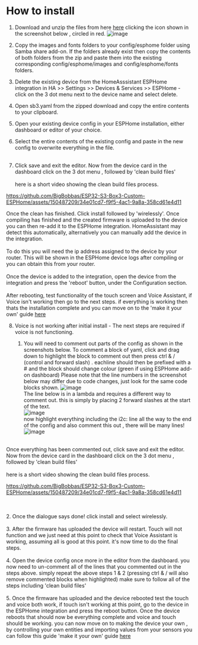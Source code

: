 # How to install
1. Download and unzip the files from here [here](https://github.com/BigBobbas/ESP32-S3-Box3-Custom-ESPHome/blob/main/s3b.zip) clicking the icon shown in the screenshot below , circled in red.
   ![image](https://github.com/BigBobbas/ESP32-S3-Box3-Custom-ESPHome/assets/150487209/5fff9caf-415b-48c1-865d-61fc38c3a6e3)

   
2. Copy the images and fonts folders to your config/esphome folder using Samba share add-on. If the folders already exist then copy the contents of both folders from the zip and paste them into the existing corresponding config/esphome/images and config/esphome/fonts folders.
   
3. Delete the existing device from the HomeAsssistant ESPHome integration in HA >> Settings >> Devices & Services >> ESPHome - click on the 3 dot menu next to the device name and select delete.
   
4. Open sb3.yaml from the zipped download and copy the entire contents to your clipboard.
   
5. Open your existing device config in your ESPHome installation, either dashboard or editor of your choice.
   
6. Select the entire contents of the existing config and paste in the new config to overwrite everything in the file.<br><br>
   
7. Click save and exit the editor. Now from the device card in the dashboard click on the 3 dot menu , followed by 'clean build files' <br><br>here is a short video showing the clean build files process. 

https://github.com/BigBobbas/ESP32-S3-Box3-Custom-ESPHome/assets/150487209/34e01cd7-f9f5-4ac1-9a8a-358cd61e4d11

Once the clean has finished. Click install followed by 'wirelessly'. Once compiling has finished and the created firmware is uploaded to the device you can then re-add it to the ESPHome integration. HomeAssistant may detect this automatically, alternatively you can manually add the device in the integration.<br><br>
To do this you will need the ip address assigned to the device by your router. This will be shown in the ESPHome device logs after compiling or you can obtain this from your router.<br><br>
Once the device is added to the integration, open the device from the integration and press the 'reboot' button, under the Configuration section.<br><br>
After rebooting, test functionality of the touch screen and Voice Assistant, if Voice isn't working then go to the next steps. if everything is working then thats the installation complete and you can move on to the 'make it your own' guide [here](<https://github.com/BigBobbas/ESP32-S3-Box3-Custom-ESPHome/blob/main/instructions/make%20it%20your%20own.md>)

8. Voice is not working after initial install - The next steps are required if voice is not functioning.

   1. You will need to comment out parts of the config as shown in the screenshots below. To comment a block of yaml, click and drag down to highlight the block to comment out then press ctrl & / (control and forward slash) . eachline should then be prefixed with a # and the block should change colour (green if using ESPHome add-on dashboard) Please note that the line numbers in the screenshot below may differ due to code changes, just look for the same code blocks shown.
![image](https://github.com/BigBobbas/ESP32-S3-Box3-Custom-ESPHome/assets/150487209/0552c1a6-7ca1-4064-bb66-bc8b5b76ea8c)<br>
The line below is in a lambda and requires a different way to comment out. this is simply by placing 2 forward slashes at the start of the text.<br>
![image](https://github.com/BigBobbas/ESP32-S3-Box3-Custom-ESPHome/assets/150487209/6fae229c-a35b-452b-a291-2b7e7ec573ff)<br>
now highlight everything including the i2c: line all the way to the end of the config and also comment this out , there will be many lines!<br> 
![image](https://github.com/BigBobbas/ESP32-S3-Box3-Custom-ESPHome/assets/150487209/e0152499-6d50-4842-a343-f0a71fd448a7)<br><br>

Once everything has been commented out, click save and exit the editor. Now from the device card in the dashboard click on the 3 dot menu , followed by 'clean build files' <br><br>here is a short video showing the clean build files process. 

https://github.com/BigBobbas/ESP32-S3-Box3-Custom-ESPHome/assets/150487209/34e01cd7-f9f5-4ac1-9a8a-358cd61e4d11

<br><br>
  2. Once the dialogue says done! click install and select wirelessly.<br><br>
  3. After the firmware has uploaded the device will restart. Touch will not function and we just need at this point to check that Voice Assistant is working, assuming all is good at this point. it's now time to do the final steps.<br><br>
  4. Open the device config once more in the editor from the dashboard. you now need to un-comment all of the lines that you commented out in the steps above. simply repeat the above steps 1 & 2 (pressing ctrl & / will also remove commented blocks when highlighted) make sure to follow all of the steps including 'clean build files'<br><br>
  5. Once the firmware has uploaded and the device rebooted test the touch and voice both work, if touch isn't working at this point, go to the device in the ESPHome integration and press the reboot button. Once the device reboots that should now be everything complete and voice and touch should be working. 
you can now move on to making the device your own , by controlling your own entities and importing values from your sensors you can follow this guide 'make it your own' guide [here](<https://github.com/BigBobbas/ESP32-S3-Box3-Custom-ESPHome/blob/main/instructions/make%20it%20your%20own.md>)














